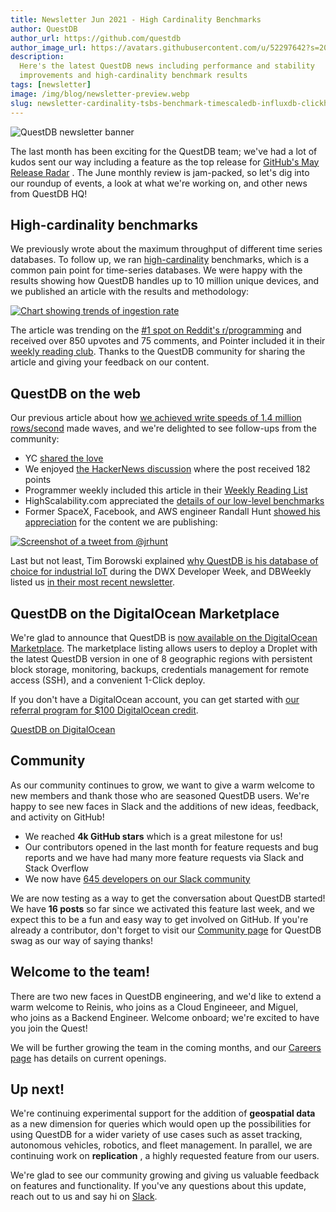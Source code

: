 ```yaml
---
title: Newsletter Jun 2021 - High Cardinality Benchmarks
author: QuestDB
author_url: https://github.com/questdb
author_image_url: https://avatars.githubusercontent.com/u/52297642?s=200&v=4
description:
  Here's the latest QuestDB news including performance and stability
  improvements and high-cardinality benchmark results
tags: [newsletter]
image: /img/blog/newsletter-preview.webp
slug: newsletter-cardinality-tsbs-benchmark-timescaledb-influxdb-clickhouse
---
```


![QuestDB newsletter banner](/img/blog/newsletter.webp)

The last month has been exciting for the QuestDB team; we've had a lot of kudos
sent our way including a feature as the top release for
[GitHub's May Release Radar](https://github.blog/2021-06-04-release-radar-may-2021/)
. The June monthly review is jam-packed, so let's dig into our roundup of
events, a look at what we're working on, and other news from QuestDB HQ!

## High-cardinality benchmarks

We previously wrote about the maximum throughput of different time series
databases. To follow up, we ran [high-cardinality](/glossary/high-cardinality/)
benchmarks, which is a common pain point for time-series databases. We were
happy with the results showing how QuestDB handles up to 10 million unique
devices, and we published an article with the results and methodology:

[![Chart showing trends of ingestion rate](/img/blog/2021-07-06/high-cardinality-benchmakrs.webp)](/blog/2021/06/16/high-cardinality-time-series-data-performance/)

The article was trending on the
[#1 spot on Reddit's r/programming](https://www.reddit.com/r/programming/comments/o4top6/how_databases_handle_10_million_devices_in/)
and received over 850 upvotes and 75 comments, and Pointer included it in their
[weekly reading club](https://www.pointer.io/archives/025e73f2a9/). Thanks to
the QuestDB community for sharing the article and giving your feedback on our
content.

## QuestDB on the web

Our previous article about how
[we achieved write speeds of 1.4 million rows/second](/blog/2021/05/10/questdb-release-6-0-tsbs-benchmark/)
made waves, and we're delighted to see follow-ups from the community:

- YC
  [shared the love](https://twitter.com/ycombinator/status/1392894963394953218)
- We enjoyed
  [the HackerNews discussion](https://news.ycombinator.com/item?id=27411307)
  where the post received 182 points
- Programmer weekly included this article in their
  [Weekly Reading List](https://newsletterest.com/message/58109/Programmer-Weekly-Issue-54)
- HighScalability.com appreciated the
  [details of our low-level benchmarks](http://highscalability.com/blog/2021/6/25/stuff-the-internet-says-on-scalability-for-june-25th-2021.html)
- Former SpaceX, Facebook, and AWS engineer Randall Hunt
  [showed his appreciation](https://twitter.com/jrhunt/status/1401753183668490241)
  for the content we are publishing:

[![Screenshot of a tweet from @jrhunt](/img/blog/2021-07-06/tweet.webp)](https://twitter.com/jrhunt/status/1401753183668490241)

Last but not least, Tim Borowski explained
[why QuestDB is his database of choice for industrial IoT](https://www.developer-week.de/programm/#/talk/schnell-schneller-questdb)
during the DWX Developer Week, and DBWeekly listed us
[in their most recent newsletter](https://dbweekly.com/issues/360).

## QuestDB on the DigitalOcean Marketplace

We're glad to announce that QuestDB is
[now available on the DigitalOcean Marketplace](https://marketplace.digitalocean.com/apps/questdb).
The marketplace listing allows users to deploy a Droplet with the latest QuestDB
version in one of 8 geographic regions with persistent block storage,
monitoring, backups, credentials management for remote access (SSH), and a
convenient 1-Click deploy.

If you don't have a DigitalOcean account, you can get started with
[our referral program for \$100 DigitalOcean credit](https://www.digitalocean.com/?refcode=50d6b551562b&utm_campaign=Referral_Invite&utm_medium=Referral_Program).

[QuestDB on DigitalOcean](https://cloud.digitalocean.com/droplets/new?image=questdb-20-04)

## Community

As our community continues to grow, we want to give a warm welcome to new
members and thank those who are seasoned QuestDB users. We're happy to see new
faces in Slack and the additions of new ideas, feedback, and activity on GitHub!

- We reached **4k GitHub stars** which is a great milestone for us!
- Our contributors opened in the last month for feature requests and bug reports
  and we have had many more feature requests via Slack and Stack Overflow
- We now have [645 developers on our Slack community]({@slackUrl@})

We are now testing as a way to get the conversation about QuestDB started! We
have **16 posts** so far since we activated this feature last week, and we
expect this to be a fun and easy way to get involved on GitHub. If you're
already a contributor, don't forget to visit our [Community page](/community/)
for QuestDB swag as our way of saying thanks!

## Welcome to the team!

There are two new faces in QuestDB engineering, and we'd like to extend a warm
welcome to Reinis, who joins as a Cloud Engineeer, and Miguel, who joins as a
Backend Engineer. Welcome onboard; we're excited to have you join the Quest!

We will be further growing the team in the coming months, and our
[Careers page](/careers/) has details on current openings.

## Up next!

We're continuing experimental support for the addition of **geospatial data** as
a new dimension for queries which would open up the possibilities for using
QuestDB for a wider variety of use cases such as asset tracking, autonomous
vehicles, robotics, and fleet management. In parallel, we are continuing work on
**replication** , a highly requested feature from our users.

We're glad to see our community growing and giving us valuable feedback on
features and functionality. If you've any questions about this update, reach out
to us and say hi on [Slack]({@slackUrl@}).

